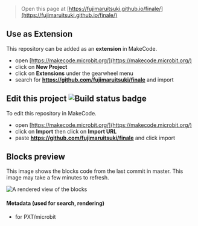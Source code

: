 
> Open this page at [https://fujimaruitsuki.github.io/finale/](https://fujimaruitsuki.github.io/finale/)

## Use as Extension

This repository can be added as an **extension** in MakeCode.

* open [https://makecode.microbit.org/](https://makecode.microbit.org/)
* click on **New Project**
* click on **Extensions** under the gearwheel menu
* search for **https://github.com/fujimaruitsuki/finale** and import

## Edit this project ![Build status badge](https://github.com/fujimaruitsuki/finale/workflows/MakeCode/badge.svg)

To edit this repository in MakeCode.

* open [https://makecode.microbit.org/](https://makecode.microbit.org/)
* click on **Import** then click on **Import URL**
* paste **https://github.com/fujimaruitsuki/finale** and click import

## Blocks preview

This image shows the blocks code from the last commit in master.
This image may take a few minutes to refresh.

![A rendered view of the blocks](https://github.com/fujimaruitsuki/finale/raw/master/.github/makecode/blocks.png)

#### Metadata (used for search, rendering)

* for PXT/microbit
<script src="https://makecode.com/gh-pages-embed.js"></script><script>makeCodeRender("{{ site.makecode.home_url }}", "{{ site.github.owner_name }}/{{ site.github.repository_name }}");</script>
